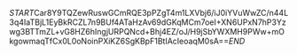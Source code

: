 $START$Car8Y9TQZewRuswGCmRQE3pPZgT4m1LXVbj6/iJ0iYVuWwZC/n44L3q4IaTBjL1EyBkRCZL7n9BUf4ATaHzAv69dGKqMCm7oeI+XN6UPxN7hP3Yzwg3BTTmZL+vG8HZ6hIngjURPQNcd+Bhj4EZ/oJ/H9jSbYWXMH9PWw+mOkgowmaqTfCx0L0oNoinPXiKZ6SgKBpF1BtIAcIeoaqM0sA==$END$
